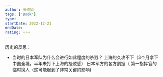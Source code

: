 ```yaml
---
author: 张纯如
tags: ['Book']
type: 
startDate: 2022-12-21
endDate:
rating: ⭐⭐⭐ 
---
```


历史的反思：
- 当时的日本军队为什么会进行如此程度的杀戮？
  上海的久攻不下（3个月拿下中国全境，半年未打下上海的挫败感）
  日本军方的各方割据（
  第一指挥官的临时换人（这可能起到了非常关键的影响)

